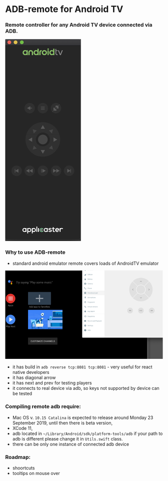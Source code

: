 # ADB-remote for Android TV
### Remote controller for any Android TV device connected via ADB.

![adb-remote.png](./adb-remote.png)

### Why to use ADB-remote
- standard android emulator remote covers loads of AndroidTV emulator

![standard-adb.png](./standard-adb.png)

- it has build in `adb reverse tcp:8081 tcp:8081` - very useful for react native developers
- it has diagonal arrow
- it has next and prev for testing players
- it connects to real device via adb, so keys not supported by device can be tested

### Compiling remote adb require:
- Mac OS v. `10.15 Catalina` is expected to release around Monday 23 September 2019, until then there is beta version,
- XCode 11,
- adb located in `~/Library/Android/sdk/platform-tools/adb` if your path to adb is different please change it in `Utils.swift` class.
- there can be only one instance of connected adb device

### Roadmap:
- shoortcuts
- tooltips on mouse over
